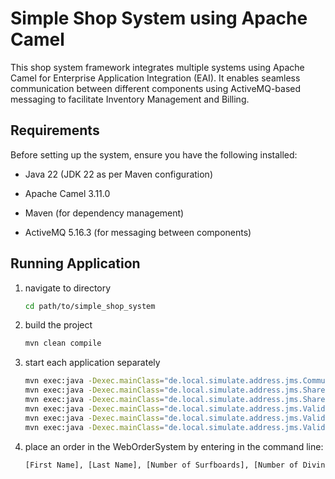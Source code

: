 # Simple Shop System using Apache Camel

This shop system framework integrates multiple systems using Apache Camel for Enterprise Application Integration (EAI). It enables seamless communication between different components using ActiveMQ-based messaging to facilitate Inventory Management and Billing.

## Requirements
Before setting up the system, ensure you have the following installed:

- Java 22 (JDK 22 as per Maven configuration)

- Apache Camel 3.11.0

- Maven (for dependency management)

- ActiveMQ 5.16.3 (for messaging between components)

## Running Application
1. navigate to directory

     ```bash
     cd path/to/simple_shop_system
     ```
   
2. build the project

     ```bash
     mvn clean compile
     ```

3. start each application separately
     ```bash
     mvn exec:java -Dexec.mainClass="de.local.simulate.address.jms.Communication.CamelMain"
     mvn exec:java -Dexec.mainClass="de.local.simulate.address.jms.Shared.WebOrderSystem"
     mvn exec:java -Dexec.mainClass="de.local.simulate.address.jms.Shared.CallCenterOrderSystem"
     mvn exec:java -Dexec.mainClass="de.local.simulate.address.jms.Validator.BillingSystem"
     mvn exec:java -Dexec.mainClass="de.local.simulate.address.jms.Validator.InventorySystem"
     mvn exec:java -Dexec.mainClass="de.local.simulate.address.jms.Validator.ResultSystem"
     ```
4. place an order in the WebOrderSystem by entering in the command line:
     ```bash
     [First Name], [Last Name], [Number of Surfboards], [Number of Diving Suits], [Customer ID]
     ```   